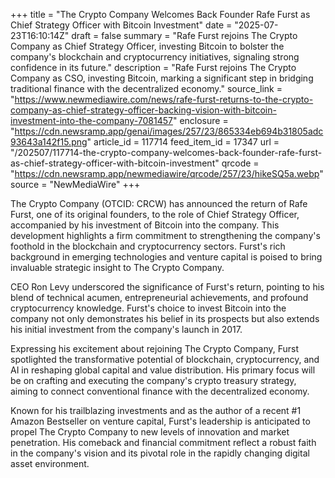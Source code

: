 +++
title = "The Crypto Company Welcomes Back Founder Rafe Furst as Chief Strategy Officer with Bitcoin Investment"
date = "2025-07-23T16:10:14Z"
draft = false
summary = "Rafe Furst rejoins The Crypto Company as Chief Strategy Officer, investing Bitcoin to bolster the company's blockchain and cryptocurrency initiatives, signaling strong confidence in its future."
description = "Rafe Furst rejoins The Crypto Company as CSO, investing Bitcoin, marking a significant step in bridging traditional finance with the decentralized economy."
source_link = "https://www.newmediawire.com/news/rafe-furst-returns-to-the-crypto-company-as-chief-strategy-officer-backing-vision-with-bitcoin-investment-into-the-company-7081457"
enclosure = "https://cdn.newsramp.app/genai/images/257/23/865334eb694b31805adc93643a142f15.png"
article_id = 117714
feed_item_id = 17347
url = "/202507/117714-the-crypto-company-welcomes-back-founder-rafe-furst-as-chief-strategy-officer-with-bitcoin-investment"
qrcode = "https://cdn.newsramp.app/newmediawire/qrcode/257/23/hikeSQ5a.webp"
source = "NewMediaWire"
+++

<p>The Crypto Company (OTCID: CRCW) has announced the return of Rafe Furst, one of its original founders, to the role of Chief Strategy Officer, accompanied by his investment of Bitcoin into the company. This development highlights a firm commitment to strengthening the company's foothold in the blockchain and cryptocurrency sectors. Furst's rich background in emerging technologies and venture capital is poised to bring invaluable strategic insight to The Crypto Company.</p><p>CEO Ron Levy underscored the significance of Furst's return, pointing to his blend of technical acumen, entrepreneurial achievements, and profound cryptocurrency knowledge. Furst's choice to invest Bitcoin into the company not only demonstrates his belief in its prospects but also extends his initial investment from the company's launch in 2017.</p><p>Expressing his excitement about rejoining The Crypto Company, Furst spotlighted the transformative potential of blockchain, cryptocurrency, and AI in reshaping global capital and value distribution. His primary focus will be on crafting and executing the company's crypto treasury strategy, aiming to connect conventional finance with the decentralized economy.</p><p>Known for his trailblazing investments and as the author of a recent #1 Amazon Bestseller on venture capital, Furst's leadership is anticipated to propel The Crypto Company to new levels of innovation and market penetration. His comeback and financial commitment reflect a robust faith in the company's vision and its pivotal role in the rapidly changing digital asset environment.</p>
